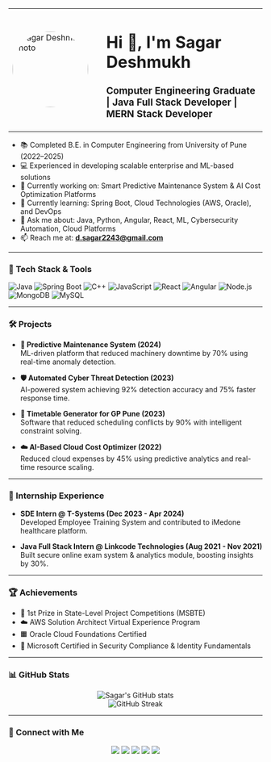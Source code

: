 
  <table>
  <tr>
    <td width="170">
      <div style="width:150px;height:150px;overflow:hidden;border-radius:50%;">
        <img src="https://github.com/dessagar/dessagar/blob/main/  Sagar Deshmukh_Passport Photo.jpg?raw=true" width="150" alt="Sagar Deshmukh Photo">
      </div>
    </td>
    <td>
      <h1>Hi 👋, I'm Sagar Deshmukh</h1>
      <h3>Computer Engineering Graduate | Java Full Stack Developer | MERN Stack Developer</h3>
    </td>
  </tr>
</table>




- 📚 Completed B.E. in Computer Engineering from University of Pune (2022–2025)
- 💻 Experienced in developing scalable enterprise and ML-based solutions
- 🔭 Currently working on: Smart Predictive Maintenance System & AI Cost Optimization Platforms
- 🌱 Currently learning: Spring Boot, Cloud Technologies (AWS, Oracle), and DevOps
- 💬 Ask me about: Java, Python, Angular, React, ML, Cybersecurity Automation, Cloud Platforms
- 📫 Reach me at: **d.sagar2243@gmail.com**

---

### 🧠 Tech Stack & Tools

![Java](https://img.shields.io/badge/Java-ED8B00?style=for-the-badge&logo=java&logoColor=white)
![Spring Boot](https://img.shields.io/badge/SpringBoot-6DB33F?style=for-the-badge&logo=spring-boot&logoColor=white)
![C++](https://img.shields.io/badge/C++-00599C?style=for-the-badge&logo=cplusplus&logoColor=white)
![JavaScript](https://img.shields.io/badge/JavaScript-F7DF1E?style=for-the-badge&logo=javascript&logoColor=black)
![React](https://img.shields.io/badge/React-20232A?style=for-the-badge&logo=react&logoColor=61DAFB)
![Angular](https://img.shields.io/badge/Angular-DD0031?style=for-the-badge&logo=angular&logoColor=white)
![Node.js](https://img.shields.io/badge/Node.js-339933?style=for-the-badge&logo=nodedotjs&logoColor=white)
![MongoDB](https://img.shields.io/badge/MongoDB-4EA94B?style=for-the-badge&logo=mongodb&logoColor=white)
![MySQL](https://img.shields.io/badge/MySQL-00758F?style=for-the-badge&logo=mysql&logoColor=white)

---

### 🛠️ Projects

- **🔧 Predictive Maintenance System (2024)**  
  ML-driven platform that reduced machinery downtime by 70% using real-time anomaly detection.

- **🛡️ Automated Cyber Threat Detection (2023)**  
  AI-powered system achieving 92% detection accuracy and 75% faster response time.

- **📅 Timetable Generator for GP Pune (2023)**  
  Software that reduced scheduling conflicts by 90% with intelligent constraint solving.

- **☁️ AI-Based Cloud Cost Optimizer (2022)**  
  Reduced cloud expenses by 45% using predictive analytics and real-time resource scaling.

---

### 💼 Internship Experience

- **SDE Intern @ T-Systems (Dec 2023 - Apr 2024)**  
  Developed Employee Training System and contributed to iMedone healthcare platform.

- **Java Full Stack Intern @ Linkcode Technologies (Aug 2021 - Nov 2021)**  
  Built secure online exam system & analytics module, boosting insights by 30%.

---

### 🏆 Achievements

- 🥇 1st Prize in State-Level Project Competitions (MSBTE)
- ☁️ AWS Solution Architect Virtual Experience Program
- 🟧 Oracle Cloud Foundations Certified
- 🔐 Microsoft Certified in Security Compliance & Identity Fundamentals

---

### 📊 GitHub Stats

<p align="center">
  <img src="https://github-readme-stats.vercel.app/api?username=dessagar&show_icons=true&theme=radical" alt="Sagar's GitHub stats"/>
  <br/>
  <img src="https://github-readme-streak-stats.herokuapp.com/?user=dessagar&theme=radical" alt="GitHub Streak"/>
</p>

---


### 🔗 Connect with Me

<p align="center">
  <a href="mailto:d.sagar2243@gmail.com"><img src="https://img.shields.io/badge/Email-d.sagar2243@gmail.com-blue?style=for-the-badge&logo=gmail"></a>
  <a href="https://www.linkedin.com/in/sagar-abhay-deshmukh-a1878a221/"><img src="https://img.shields.io/badge/LinkedIn-blue?style=for-the-badge&logo=linkedin"></a>
  <a href="https://github.com/dessagar"><img src="https://img.shields.io/badge/GitHub-black?style=for-the-badge&logo=github"></a>
  <a href="https://leetcode.com/dessagar2243"><img src="https://img.shields.io/badge/LeetCode-FFA116?style=for-the-badge&logo=leetcode&logoColor=black"></a>
  <a href="https://sagar-deshmukh-portfolio.vercel.app/"><img src="https://img.shields.io/badge/Portfolio-Visit-blueviolet?style=for-the-badge&logo=web&logoColor=white"></a>
</p>

